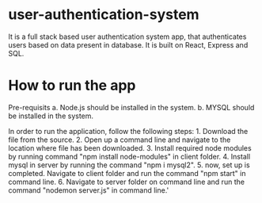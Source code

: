 # user-authentication-system
  It is a full stack based user authentication system app, that authenticates users based on data present in database.
  It is built on React, Express and SQL.
  
# How to run the app
  Pre-requisits
      a. Node.js should be installed in the system.
      b. MYSQL should be installed in the system.
      
  In order to run the application, follow the following steps:
    1. Download the file from the source.
    2. Open up a command line and navigate to the location where file has been downloaded.
    3. Install required node modules by running command "npm install node-modules" in client folder.
    4. Install mysql in server by running the command "npm i mysql2".
    5. now, set up is completed. Navigate to client folder and run the command "npm start" in command line.
    6. Navigate to server folder on command line and run the command "nodemon server.js" in command line.'
    
    
